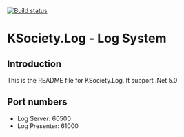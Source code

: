 [![Build status](https://ci.appveyor.com/api/projects/status/30w1cj6jnexc0mai?svg=true)](https://ci.appveyor.com/project/maniglia/ksociety-log)

# KSociety.Log - Log System

## Introduction

This is the README file for KSociety.Log. It support .Net 5.0

## Port numbers
- Log Server: 60500
- Log Presenter: 61000